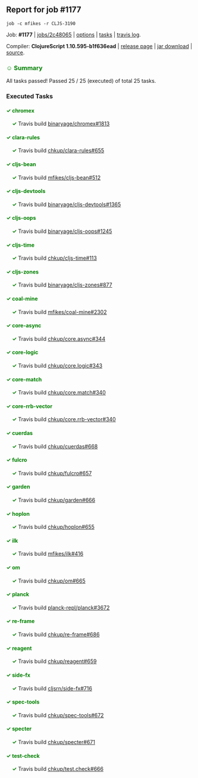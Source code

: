 ## Report for job #1177
```
job -c mfikes -r CLJS-3190
```


Job: **#1177** | [jobs/2c48065](https://github.com/cljs-oss/canary/commit/2c48065a4eaafd133302094024efcbec39d73242) | [options](options.edn) | [tasks](tasks.edn) | [travis log](https://travis-ci.org/cljs-oss/canary/builds/613106944).

Compiler: **ClojureScript 1.10.595-b1f636ead** | [release page](https://github.com/cljs-oss/canary/releases/tag/r1.10.595-b1f636ead) | [jar download](https://github.com/cljs-oss/canary/releases/download/r1.10.595-b1f636ead/clojurescript-1.10.595-b1f636ead.jar) | [source](https://github.com/mfikes/clojurescript/commit/b1f636ead04c2d2cd5964feba99411366a9e0762).

### <b style='color:green'>☺ Summary</b>

All tasks passed! Passed 25 / 25 (executed) of total 25 tasks.

### Executed Tasks

#### <b style='color:green'>&#x2713; chromex</b>
&nbsp;&nbsp;&nbsp;&nbsp;<b style='color:green'>&#x2713;</b> Travis build [binaryage/chromex#1813](https://travis-ci.org/binaryage/chromex/builds/613107787)<br>

#### <b style='color:green'>&#x2713; clara-rules</b>
&nbsp;&nbsp;&nbsp;&nbsp;<b style='color:green'>&#x2713;</b> Travis build [chkup/clara-rules#655](https://travis-ci.org/chkup/clara-rules/builds/613107797)<br>

#### <b style='color:green'>&#x2713; cljs-bean</b>
&nbsp;&nbsp;&nbsp;&nbsp;<b style='color:green'>&#x2713;</b> Travis build [mfikes/cljs-bean#512](https://travis-ci.org/mfikes/cljs-bean/builds/613107805)<br>

#### <b style='color:green'>&#x2713; cljs-devtools</b>
&nbsp;&nbsp;&nbsp;&nbsp;<b style='color:green'>&#x2713;</b> Travis build [binaryage/cljs-devtools#1365](https://travis-ci.org/binaryage/cljs-devtools/builds/613107819)<br>

#### <b style='color:green'>&#x2713; cljs-oops</b>
&nbsp;&nbsp;&nbsp;&nbsp;<b style='color:green'>&#x2713;</b> Travis build [binaryage/cljs-oops#1245](https://travis-ci.org/binaryage/cljs-oops/builds/613107809)<br>

#### <b style='color:green'>&#x2713; cljs-time</b>
&nbsp;&nbsp;&nbsp;&nbsp;<b style='color:green'>&#x2713;</b> Travis build [chkup/cljs-time#113](https://travis-ci.org/chkup/cljs-time/builds/613107816)<br>

#### <b style='color:green'>&#x2713; cljs-zones</b>
&nbsp;&nbsp;&nbsp;&nbsp;<b style='color:green'>&#x2713;</b> Travis build [binaryage/cljs-zones#877](https://travis-ci.org/binaryage/cljs-zones/builds/613107825)<br>

#### <b style='color:green'>&#x2713; coal-mine</b>
&nbsp;&nbsp;&nbsp;&nbsp;<b style='color:green'>&#x2713;</b> Travis build [mfikes/coal-mine#2302](https://travis-ci.org/mfikes/coal-mine/builds/613107829)<br>

#### <b style='color:green'>&#x2713; core-async</b>
&nbsp;&nbsp;&nbsp;&nbsp;<b style='color:green'>&#x2713;</b> Travis build [chkup/core.async#344](https://travis-ci.org/chkup/core.async/builds/613107835)<br>

#### <b style='color:green'>&#x2713; core-logic</b>
&nbsp;&nbsp;&nbsp;&nbsp;<b style='color:green'>&#x2713;</b> Travis build [chkup/core.logic#343](https://travis-ci.org/chkup/core.logic/builds/613107839)<br>

#### <b style='color:green'>&#x2713; core-match</b>
&nbsp;&nbsp;&nbsp;&nbsp;<b style='color:green'>&#x2713;</b> Travis build [chkup/core.match#340](https://travis-ci.org/chkup/core.match/builds/613107841)<br>

#### <b style='color:green'>&#x2713; core-rrb-vector</b>
&nbsp;&nbsp;&nbsp;&nbsp;<b style='color:green'>&#x2713;</b> Travis build [chkup/core.rrb-vector#340](https://travis-ci.org/chkup/core.rrb-vector/builds/613107845)<br>

#### <b style='color:green'>&#x2713; cuerdas</b>
&nbsp;&nbsp;&nbsp;&nbsp;<b style='color:green'>&#x2713;</b> Travis build [chkup/cuerdas#668](https://travis-ci.org/chkup/cuerdas/builds/613107854)<br>

#### <b style='color:green'>&#x2713; fulcro</b>
&nbsp;&nbsp;&nbsp;&nbsp;<b style='color:green'>&#x2713;</b> Travis build [chkup/fulcro#657](https://travis-ci.org/chkup/fulcro/builds/613107869)<br>

#### <b style='color:green'>&#x2713; garden</b>
&nbsp;&nbsp;&nbsp;&nbsp;<b style='color:green'>&#x2713;</b> Travis build [chkup/garden#666](https://travis-ci.org/chkup/garden/builds/613108074)<br>

#### <b style='color:green'>&#x2713; hoplon</b>
&nbsp;&nbsp;&nbsp;&nbsp;<b style='color:green'>&#x2713;</b> Travis build [chkup/hoplon#655](https://travis-ci.org/chkup/hoplon/builds/613107884)<br>

#### <b style='color:green'>&#x2713; ilk</b>
&nbsp;&nbsp;&nbsp;&nbsp;<b style='color:green'>&#x2713;</b> Travis build [mfikes/ilk#416](https://travis-ci.org/mfikes/ilk/builds/613107909)<br>

#### <b style='color:green'>&#x2713; om</b>
&nbsp;&nbsp;&nbsp;&nbsp;<b style='color:green'>&#x2713;</b> Travis build [chkup/om#665](https://travis-ci.org/chkup/om/builds/613107899)<br>

#### <b style='color:green'>&#x2713; planck</b>
&nbsp;&nbsp;&nbsp;&nbsp;<b style='color:green'>&#x2713;</b> Travis build [planck-repl/planck#3672](https://travis-ci.org/planck-repl/planck/builds/613107905)<br>

#### <b style='color:green'>&#x2713; re-frame</b>
&nbsp;&nbsp;&nbsp;&nbsp;<b style='color:green'>&#x2713;</b> Travis build [chkup/re-frame#686](https://travis-ci.org/chkup/re-frame/builds/613107939)<br>

#### <b style='color:green'>&#x2713; reagent</b>
&nbsp;&nbsp;&nbsp;&nbsp;<b style='color:green'>&#x2713;</b> Travis build [chkup/reagent#659](https://travis-ci.org/chkup/reagent/builds/613108119)<br>

#### <b style='color:green'>&#x2713; side-fx</b>
&nbsp;&nbsp;&nbsp;&nbsp;<b style='color:green'>&#x2713;</b> Travis build [cljsrn/side-fx#716](https://travis-ci.org/cljsrn/side-fx/builds/613108101)<br>

#### <b style='color:green'>&#x2713; spec-tools</b>
&nbsp;&nbsp;&nbsp;&nbsp;<b style='color:green'>&#x2713;</b> Travis build [chkup/spec-tools#672](https://travis-ci.org/chkup/spec-tools/builds/613108095)<br>

#### <b style='color:green'>&#x2713; specter</b>
&nbsp;&nbsp;&nbsp;&nbsp;<b style='color:green'>&#x2713;</b> Travis build [chkup/specter#671](https://travis-ci.org/chkup/specter/builds/613108005)<br>

#### <b style='color:green'>&#x2713; test-check</b>
&nbsp;&nbsp;&nbsp;&nbsp;<b style='color:green'>&#x2713;</b> Travis build [chkup/test.check#666](https://travis-ci.org/chkup/test.check/builds/613108121)<br>